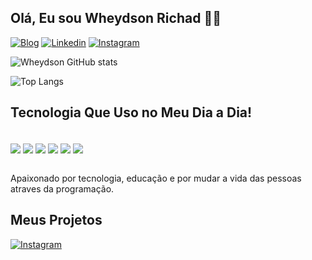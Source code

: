 ## Olá, Eu sou Wheydson Richad 👋🏽

[![Blog](https://img.shields.io/website?label=timetechsoft.vercel.app&style=for-the-badge&url=https://timetechsoft.vercel.app/)](https://timetechsoft.vercel.app)
[![Linkedin](https://img.shields.io/badge/LinkedIn-0077B5?style=for-the-badge&logo=linkedin&logoColor=white)](https://www.linkedin.com/in/wheydsonrichardsa/)
[![Instagram](https://img.shields.io/badge/Instagram-E4405F?style=for-the-badge&logo=instagram&logoColor=white)](https://instagram.com/timetechsoftware)


![Wheydson GitHub stats](https://github-readme-stats.vercel.app/api?username=WheydsonRichard&show_icons=true&theme=dark)

![Top Langs](https://github-readme-stats.vercel.app/api/top-langs/?username=WheydsonRichard&layout=compact)


## Tecnologia Que Uso no Meu Dia a Dia!

<div style="display: inline_block"><br/>
    <img align="center" alta="html5" src="https://img.shields.io/badge/HTML5-E34F26?style=for-the-badge&logo=html5&logoColor=white"/>
    <img align="center" alta="CSS" src="https://img.shields.io/badge/CSS3-1572B6?style=for-the-badge&logo=css3&logoColor=white"/>
    <img align="center" alta="PYTHON" src="https://img.shields.io/badge/Python-14354C?style=for-the-badge&logo=python&logoColor=white"/>
    <img align="center" alta="JAVASCR" src="https://img.shields.io/badge/JavaScript-F7DF1E?style=for-the-badge&logo=javascript&logoColor=black"/>
    <img align="center" alta="TYPE" src="https://img.shields.io/badge/TypeScript-007ACC?style=for-the-badge&logo=typescript&logoColor=white"/>
    <img align="center" alta="REACT" src="https://img.shields.io/badge/React-20232A?style=for-the-badge&logo=react&logoColor=61DAFB"/>

</div><br/>

Apaixonado por tecnologia, educação e por mudar a vida das pessoas atraves da programação.


## Meus Projetos

[![Instagram](https://img.shields.io/badge/Jira-0052CC?style=for-the-badge&logo=Jira&logoColor=white
)]()
